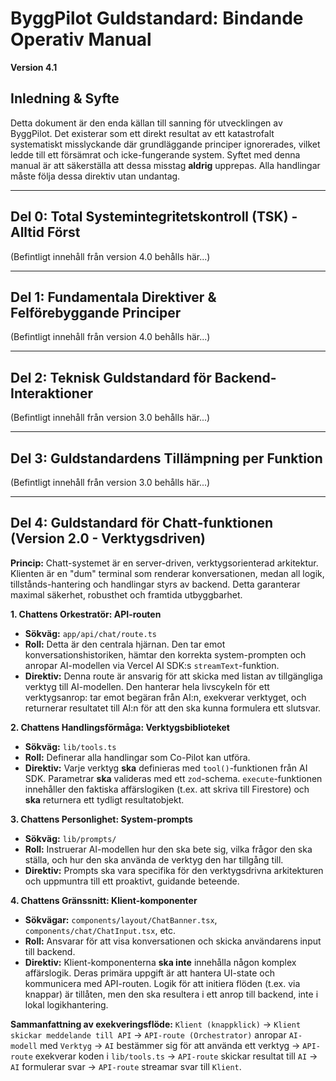 
# ByggPilot Guldstandard: Bindande Operativ Manual

**Version 4.1**

## Inledning & Syfte

Detta dokument är den enda källan till sanning för utvecklingen av ByggPilot. Det existerar som ett direkt resultat av ett katastrofalt systematiskt misslyckande där grundläggande principer ignorerades, vilket ledde till ett försämrat och icke-fungerande system. Syftet med denna manual är att säkerställa att dessa misstag **aldrig** upprepas. Alla handlingar måste följa dessa direktiv utan undantag.

---

## Del 0: Total Systemintegritetskontroll (TSK) - Alltid Först

(Befintligt innehåll från version 4.0 behålls här...)

---

## Del 1: Fundamentala Direktiver & Felförebyggande Principer

(Befintligt innehåll från version 4.0 behålls här...)

---

## Del 2: Teknisk Guldstandard för Backend-Interaktioner

(Befintligt innehåll från version 3.0 behålls här...)

---

## Del 3: Guldstandardens Tillämpning per Funktion

(Befintligt innehåll från version 3.0 behålls här...)

---

## Del 4: Guldstandard för Chatt-funktionen (Version 2.0 - Verktygsdriven)

**Princip:** Chatt-systemet är en server-driven, verktygsorienterad arkitektur. Klienten är en "dum" terminal som renderar konversationen, medan all logik, tillstånds-hantering och handlingar styrs av backend. Detta garanterar maximal säkerhet, robusthet och framtida utbyggbarhet.

**1. Chattens Orkestratör: API-routen**
   - **Sökväg:** `app/api/chat/route.ts`
   - **Roll:** Detta är den centrala hjärnan. Den tar emot konversationshistoriken, hämtar den korrekta system-prompten och anropar AI-modellen via Vercel AI SDK:s `streamText`-funktion.
   - **Direktiv:** Denna route är ansvarig för att skicka med listan av tillgängliga verktyg till AI-modellen. Den hanterar hela livscykeln för ett verktygsanrop: tar emot begäran från AI:n, exekverar verktyget, och returnerar resultatet till AI:n för att den ska kunna formulera ett slutsvar.

**2. Chattens Handlingsförmåga: Verktygsbiblioteket**
   - **Sökväg:** `lib/tools.ts`
   - **Roll:** Definerar alla handlingar som Co-Pilot kan utföra.
   - **Direktiv:** Varje verktyg **ska** definieras med `tool()`-funktionen från AI SDK. Parametrar **ska** valideras med ett `zod`-schema. `execute`-funktionen innehåller den faktiska affärslogiken (t.ex. att skriva till Firestore) och **ska** returnera ett tydligt resultatobjekt.

**3. Chattens Personlighet: System-prompts**
   - **Sökväg:** `lib/prompts/`
   - **Roll:** Instruerar AI-modellen hur den ska bete sig, vilka frågor den ska ställa, och hur den ska använda de verktyg den har tillgång till.
   - **Direktiv:** Prompts ska vara specifika för den verktygsdrivna arkitekturen och uppmuntra till ett proaktivt, guidande beteende.

**4. Chattens Gränssnitt: Klient-komponenter**
   - **Sökvägar:** `components/layout/ChatBanner.tsx`, `components/chat/ChatInput.tsx`, etc.
   - **Roll:** Ansvarar för att visa konversationen och skicka användarens input till backend.
   - **Direktiv:** Klient-komponenterna **ska inte** innehålla någon komplex affärslogik. Deras primära uppgift är att hantera UI-state och kommunicera med API-routen. Logik för att initiera flöden (t.ex. via knappar) är tillåten, men den ska resultera i ett anrop till backend, inte i lokal logikhantering.

**Sammanfattning av exekveringsflöde:**
`Klient (knappklick)` -> `Klient skickar meddelande till API` -> `API-route (Orchestrator)` anropar `AI-modell` med `Verktyg` -> `AI` bestämmer sig för att använda ett verktyg -> `API-route` exekverar koden i `lib/tools.ts` -> `API-route` skickar resultat till `AI` -> `AI` formulerar svar -> `API-route` streamar svar till `Klient`.
